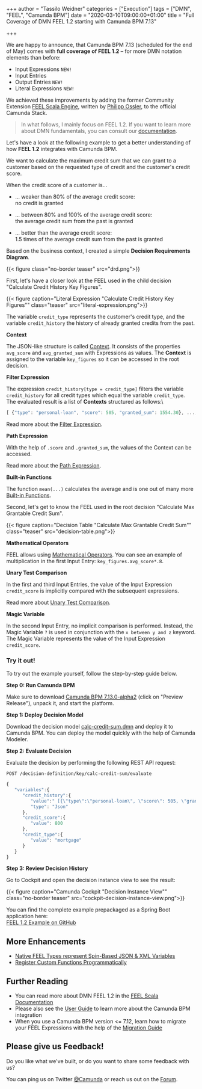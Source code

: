 +++
author = "Tassilo Weidner"
categories = ["Execution"]
tags = ["DMN", "FEEL", "Camunda BPM"]
date = "2020-03-10T09:00:00+01:00"
title = "Full Coverage of DMN FEEL 1.2 starting with Camunda BPM 7.13"

+++

We are happy to announce, that Camunda BPM 7.13 (scheduled for the end of May) comes with **full
coverage of FEEL 1.2** – for more DMN notation elements than before:

* Input Expressions `NEW!`
* Input Entries
* Output Entries `NEW!`
* Literal Expressions `NEW!`

We achieved these improvements by adding the former Community Extension [FEEL Scala Engine],
written by [Philipp Ossler], to the official Camunda Stack. 

<!--more-->

> In what follows, I mainly focus on FEEL 1.2. If you want to learn more 
> about  DMN fundamentals, you can consult our [documentation].

Let's have a look at the following example to get a better understanding of how **FEEL 1.2** integrates 
with Camunda BPM. 

We want to calculate the maximum credit sum that we can grant to a customer based on the requested 
type of credit and the customer's credit score. 

When the credit score of a customer is…

* ... weaker than 80% of the average credit score:\
  no credit is granted

* ... between 80% and 100% of the average credit score:\
  the average credit sum from the past is granted

* ... better than the average credit score:\
  1.5 times of the average credit sum from the past is granted

Based on the business context, I created a simple **Decision Requirements Diagram**.

{{< figure class="no-border teaser" src="drd.png">}}

First, let's have a closer look at the FEEL used in the child decision "Calculate Credit History Key Figures".

{{< figure caption="Literal Expression \"Calculate Credit History Key Figures\"" class="teaser" src="literal-expression.png">}}

The variable `credit_type` represents the customer's credit type, and the variable 
`credit_history` the history of already granted credits from the past.

**Context**

The JSON-like structure is called [Context]. It consists of the properties `avg_score` and 
`avg_granted_sum` with Expressions as values. The **Context** is assigned to the variable 
`key_figures` so it can be accessed in the root decision.

**Filter Expression**

The expression `credit_history[type = credit_type]` filters the variable `credit_history`
for all credit types which equal the variable `credit_type`. The evaluated result is a list 
of **Contexts** structured as follows:\

  ```javascript
  [ {"type": "personal-loan", "score": 505, "granted_sum": 1554.30}, ..., ... ]
  ```

Read more about the [Filter Expression].

**Path Expression**

With the help of `.score` and `.granted_sum`, the values of the Context can be accessed. 

Read more about the [Path Expression].

**Built-in Functions**

The function `mean(...)` calculates the average and is one out of many more [Built-in Functions].

Second, let's get to know the FEEL used in the root decision "Calculate Max Grantable Credit Sum".

{{< figure caption="Decision Table \"Calculate Max Grantable Credit Sum\"" class="teaser" src="decision-table.png">}}

**Mathematical Operators**

FEEL allows using [Mathematical Operators]. You can see an example of multiplication in the first 
Input Entry: `key_figures.avg_score*.8`.

**Unary Test Comparison**

In the first and third Input Entries, the value of the Input Expression `credit_score` is implicitly 
compared with the subsequent expressions.

Read more about [Unary Test Comparison].

**Magic Variable**

In the second Input Entry, no implicit comparison is performed. Instead, the Magic Variable `?` is 
used in conjunction with the `x between y and z` keyword. The Magic Variable represents the value of 
the Input Expression `credit_score`.

### Try it out!

To try out the example yourself, follow the step-by-step guide below.

**Step 0: Run Camunda BPM**

Make sure to download [Camunda BPM 7.13.0-alpha2][] (click on "Preview Release"), unpack it, and 
start the platform.

**Step 1: Deploy Decision Model**

Download the decision model [calc-credit-sum.dmn] and deploy it to Camunda BPM. You can 
deploy the model quickly with the help of Camunda Modeler.

**Step 2: Evaluate Decision**

Evaluate the decision by performing the following REST API request:

`POST /decision-definition/key/calc-credit-sum/evaluate`
```javascript
{
   "variables":{
      "credit_history":{
         "value":" [{\"type\":\"personal-loan\", \"score\": 505, \"granted_sum\": 1554.30}, {\"type\":\"mortgage\", \"score\": 931, \"granted_sum\": 600900.43}, {\"type\":\"mortgage\", \"score\": 754, \"granted_sum\": 210000.00}, {\"type\":\"personal-loan\", \"score\": 437, \"granted_sum\": 1900.44}]",
         "type": "Json"
      },
      "credit_score":{
         "value": 800
      },
      "credit_type":{
         "value": "mortgage"
      }
   }
}
```

**Step 3: Review Decision History**

Go to Cockpit and open the decision instance view to see the result:

{{< figure caption="Camunda Cockpit \"Decision Instance View\"" class="no-border teaser" src="cockpit-decision-instance-view.png">}}

You can find the complete example prepackaged as a Spring Boot application here:\
[FEEL 1.2 Example on GitHub]

## More Enhancements

* [Native FEEL Types represent Spin-Based JSON & XML Variables][json-feel]
* [Register Custom Functions Programmatically][custom-functions-feel]

## Further Reading

* You can read more about DMN FEEL 1.2 in the [FEEL Scala Documentation]
* Please also see the [User Guide] to learn more about the Camunda BPM integration
* When you use a Camunda BPM version <= 7.12, learn how to migrate your FEEL Expressions with the 
help of the [Migration Guide]

## Please give us Feedback!

Do you like what we've built, or do you want to share some feedback with us?

You can ping us on Twitter [@Camunda] or reach us out on the [Forum].

[FEEL Scala Engine]: https://github.com/camunda/feel-scala
[Philipp Ossler]: https://github.com/saig0
[documentation]: https://docs.camunda.org/manual/latest/reference/dmn11/   

[calc-credit-sum.dmn]: https://raw.githubusercontent.com/tasso94/camunda-dmn-feel-1.2-example/master/src/main/resources/calc-credit-sum.dmn
[FEEL 1.2 Example on GitHub]: https://github.com/tasso94/camunda-dmn-feel-1.2-example

[Camunda BPM 7.13.0-alpha2]: https://camunda.com/download/
[FEEL Scala Documentation]: https://camunda.github.io/feel-scala/
[User Guide]: https://docs.camunda.org/manual/latest/user-guide/dmn-engine/feel/
[Migration Guide]: https://docs.camunda.org/manual/latest/update/minor/712-to-713/#entirely-replaced-feel-engine
[@Camunda]: https://twitter.com/camunda
[Forum]: https://forum.camunda.org/

[Filter Expression]: https://camunda.github.io/feel-scala/feel-expression#filter-expression
[Path Expression]: https://camunda.github.io/feel-scala/feel-expression#path-expression
[Built-in Functions]: https://camunda.github.io/feel-scala/feel-built-in-functions
[Context]: https://camunda.github.io/feel-scala/feel-data-types#context
[Mathematical Operators]: https://camunda.github.io/feel-scala/feel-expression#addition
[Unary Test Comparison]: https://camunda.github.io/feel-scala/feel-unary-tests#comparison

[json-feel]: https://docs.camunda.org/manual/latest/user-guide/dmn-engine/feel/spin-integration/
[custom-functions-feel]: https://docs.camunda.org/manual/latest/user-guide/dmn-engine/feel/custom-functions/